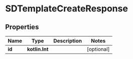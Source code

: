 
# SDTemplateCreateResponse

## Properties
Name | Type | Description | Notes
------------ | ------------- | ------------- | -------------
**id** | **kotlin.Int** |  |  [optional]



